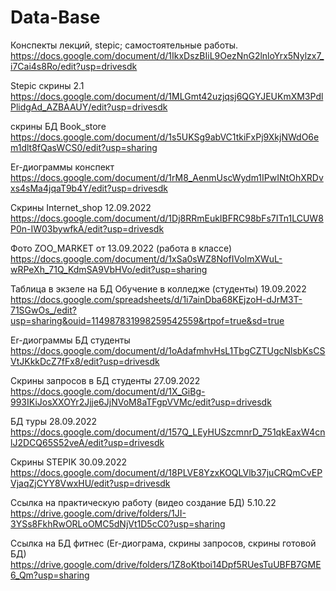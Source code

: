 # Data-Base
Конспекты лекций, stepic; самостоятельные работы.
https://docs.google.com/document/d/1IkxDszBIiL9OezNnG2lnloYrx5Nylzx7_i7Cai4s8Ro/edit?usp=drivesdk 

Stepic скрины 2.1
https://docs.google.com/document/d/1MLGmt42uzjqsj6QGYJEUKmXM3PdlPlidgAd_AZBAAUY/edit?usp=drivesdk

скрины БД Book_store
https://docs.google.com/document/d/1s5UKSg9abVC1tkiFxPj9XkjNWdO6em1dlt8fQasWCS0/edit?usp=sharing

Er-диограммы конспект
https://docs.google.com/document/d/1rM8_AenmUscWydm1IPwINtOhXRDvxs4sMa4jqaT9b4Y/edit?usp=drivesdk

Скрины Internet_shop 12.09.2022
https://docs.google.com/document/d/1Dj8RRmEukIBFRC98bFs7ITn1LCUW8P0n-IW03bywfkA/edit?usp=drivesdk

Фото ZOO_MARKET от 13.09.2022 (работа в классе)
https://docs.google.com/document/d/1xSa0sWZ8NofIVolmXWuL-wRPeXh_71Q_KdmSA9VbHVo/edit?usp=sharing

Таблица в экзеле на БД Обучение в колледже (студенты) 19.09.2022
https://docs.google.com/spreadsheets/d/1i7ainDba68KEjzoH-dJrM3T-71SGwOs_/edit?usp=sharing&ouid=114987831998259542559&rtpof=true&sd=true

Er-диограммы БД студенты
https://docs.google.com/document/d/1oAdafmhvHsL1TbgCZTUgcNlsbKsCSVtJKkkDcZ7fFx8/edit?usp=drivesdk

Скрины запросов в БД студенты 27.09.2022
https://docs.google.com/document/d/1X_GiBg-993IKiJosXXOYr2Jjje6JjNVoM8aTFgpVVMc/edit?usp=drivesdk

БД туры 28.09.2022
https://docs.google.com/document/d/157Q_LEyHUSzcmnrD_751qkEaxW4cnlJ2DCQ65S52veA/edit?usp=drivesdk 

Скрины STEPIK 30.09.2022
https://docs.google.com/document/d/18PLVE8YzxKOQLVlb37juCRQmCvEPVjaqZjCYY8VwxHU/edit?usp=drivesdk

Ссылка на практическую работу (видео создание БД) 5.10.22
https://drive.google.com/drive/folders/1JI-3YSs8FkhRwORLoOMC5dNjVt1D5cC0?usp=sharing

Ссылка на БД фитнес (Er-диограма, скрины запросов, скрины готовой БД)
https://drive.google.com/drive/folders/1Z8oKtboi14Dpf5RUesTuUBFB7GME6_Qm?usp=sharing

